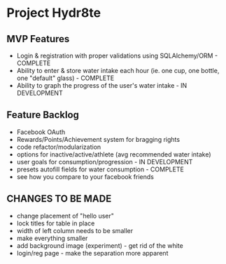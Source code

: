 # Project Hydr8te
## MVP Features
- Login & registration with proper validations using SQLAlchemy/ORM - COMPLETE
- Ability to enter & store water intake each hour (ie. one cup, one bottle, one "default" glass) - COMPLETE
- Ability to graph the progress of the user's water intake - IN DEVELOPMENT
## Feature Backlog
- Facebook OAuth
- Rewards/Points/Achievement system for bragging rights
- code refactor/modularization
- options for inactive/active/athlete (avg recommended water intake)
- user goals for consumption/progression - IN DEVELOPMENT
- presets autofill fields for water consumption - COMPLETE
- see how you compare to your facebook friends
## CHANGES TO BE MADE 
- change placement of "hello user" 
- lock titles for table in place
- width of left column needs to be smaller
- make everything smaller
- add background image (experiment) - get rid of the white
- login/reg page - make the separation more apparent